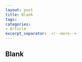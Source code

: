 ```yaml
---
layout: post
title: Blank
tags: 
categories:
- Article
excerpt_separator:  <!--more-->
---
```

## Blank
